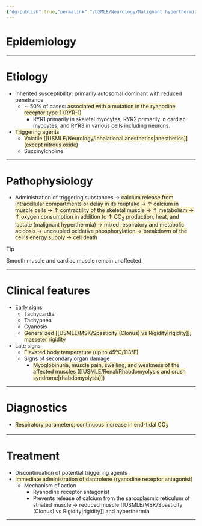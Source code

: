 ```yaml
---
{"dg-publish":true,"permalink":"/USMLE/Neurology/Malignant hyperthermia/"}
---
```


# Epidemiology


---
# Etiology
- Inherited susceptibility: primarily autosomal dominant with reduced penetrance
	- ∼ 50% of cases: <span style="background:rgba(240, 200, 0, 0.2)">associated with a mutation in the ryanodine receptor type 1 (RYR-1)</span>
		- RYR1 primarily in skeletal myocytes, RYR2 primarily in cardiac myocytes, and RYR3 in various cells including neurons.
- <span style="background:rgba(240, 200, 0, 0.2)">Triggering agents</span>
	- <span style="background:rgba(240, 200, 0, 0.2)">Volatile [[USMLE/Neurology/Inhalational anesthetics\|anesthetics]] (except nitrous oxide)</span>
	- Succinylcholine

---
# Pathophysiology
- Administration of triggering substances → <span style="background:rgba(240, 200, 0, 0.2)">calcium release from intracellular compartments or delay in its reuptake → ↑ calcium in muscle cells → ↑ contractility of the skeletal muscle → ↑ metabolism → ↑ oxygen consumption in addition to ↑ CO<sub>2</sub> production, heat, and lactate (malignant hyperthermia) → mixed respiratory and metabolic acidosis → uncoupled oxidative phosphorylation → breakdown of the cell's energy supply → cell death</span>
>[!tip] 
>Smooth muscle and cardiac muscle remain unaffected.

---
# Clinical features
- Early signs
	- Tachycardia
	- Tachypnea
	- Cyanosis
	- <span style="background:rgba(240, 200, 0, 0.2)">Generalized [[USMLE/MSK/Spasticity (Clonus) vs Rigidity\|rigidity]], masseter rigidity </span>
- Late signs
	- <span style="background:rgba(240, 200, 0, 0.2)">Elevated body temperature (up to 45ºC/113°F)</span>
	- Signs of secondary organ damage
		- <span style="background:rgba(240, 200, 0, 0.2)">Myoglobinuria, muscle pain, swelling, and weakness of the affected muscles ([[USMLE/Renal/Rhabdomyolysis and crush syndrome\|rhabdomyolysis]])</span>

---
# Diagnostics
- <span style="background:rgba(240, 200, 0, 0.2)">Respiratory parameters: continuous increase in end-tidal CO<sub>2</sub></span>

---
# Treatment
- Discontinuation of potential triggering agents 
- <span style="background:rgba(240, 200, 0, 0.2)">Immediate administration of dantrolene (ryanodine receptor antagonist)</span>
	- Mechanism of action
		- Ryanodine receptor antagonist
		- Prevents release of calcium from the sarcoplasmic reticulum of striated muscle → reduced muscle [[USMLE/MSK/Spasticity (Clonus) vs Rigidity\|rigidity]] and hyperthermia

---
